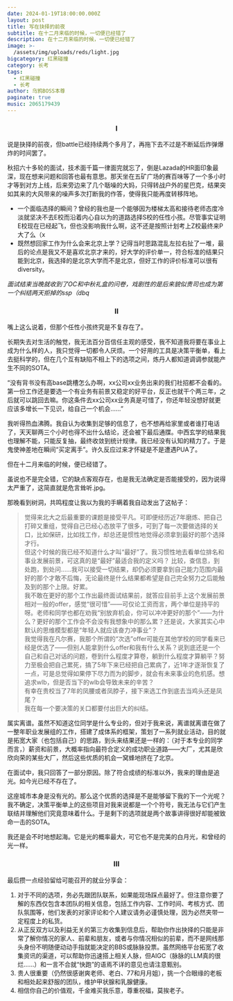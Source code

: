 ```yaml
---
date: 2024-01-19T18:00:00.000Z
layout: post
title: 写在抉择的前夜
subtitle: 在十二月来临的时候，一切便已经错了
description: 在十二月来临的时候，一切便已经错了
image: >-
  /assets/img/uploads/reds/light.jpg
bigcategory: 红黑碰撞
category: 长考
tags:
  - 红黑碰撞
  - 长考
author: 乌鸦BOSS本尊
paginate: true
music: 2065179439
---
```

<h3><center>I</center></h3>

说是抉择的前夜，但battle已经持续两个多月了，再拖下去不过是不断延后炸弹爆炸的时间罢了。

秋招六十多轮的面试，技术面千篇一律面完就忘了，倒是Lazada的HR面印象最深，现在想来问题和回答也最有意思。那天坐在五矿广场的赛百味等了一个多小时才等到对方上线，后来旁边来了几个聒噪的大妈，只得转战户外的星巴克，结果突如其来的大风带来的噪声多次打断我的作答，使得我只能再度转移阵地。

- 一个面临选择的瞬间？曾经的我也是一个能够因为楼梯太高和接待老师态度冷淡就坚决不去E校而沿着内心自以为的道路选择S校的任性小孩。尽管事实证明E校现在已经起飞，但也没影响我什么啊，这不还是按照计划考上Z校最终来P大了么（x
- 既然想回家工作为什么会来北京上学？记得当时思路混乱左拉右扯了一堆，最后的论点是我又不是喜欢北京才来的，好大学的评价单一，符合标准的结果只能到北京，我选择的是北京大学而不是北京，但好工作的评价标准可以很有diversity。

*面试结束当晚就收到了OC和中秋礼盒的问卷，戏剧性的是后来貌似贵司也成为第一个纠结两天拒掉的ssp（dbq*



<h3><center>II</center></h3>

嘴上这么说着，但那个任性小孩终究是不复存在了。

长期失去对生活的触觉，我无法百分百信任主观的感受，我不知道我将要在事业上成为什么样的人，我只觉得一切都令人厌烦。一个好用的工具是决策平衡单，看上去挺科学的，但在几个互有缺陷不相上下的选项之间，炼丹人都知道调调参就能产生不同的SOTA。

“没有背书没有高base跳槽怎么办啊，xx公司xx业务出来的我们社招都不会看的。第一份工作还是要选一个有业务有前景又稳定的好平台，反正也就干个两三年，之后就可以跳回去嘛。你这条件去xx公司xx业务真是可惜了，你还年轻没想好就更应该多增长一下见识，给自己一个机会……”

我听得热血沸腾。我自认为收集到足够的信息了，也不想再给家里或者谁打电话了，天天聊两三个小时也得不出什么结论，还会被下最后通牒。中西玄学的结果我也理解不能，只能反复抽，最终收敛到统计规律。我已经没有认知的精力了。于是鬼使神差地在瞬间“买定离手”。许久反应过来才怀疑是不是遭遇PUA了。

但在十二月来临的时候，便已经错了。

虽说也不是完全错，它的缺点客观存在，也是我无法确定是否能接受的，因为说得太严重了，这简直就是危言耸听.jpg。

那晚看到树洞，共鸣程度让我以为我的手瞒着我自动发出了这帖子：

> 觉得来北大之后最重要的课题是接受平凡。可即便经历近7年磨炼、把自己打碎又重组，觉得自己已经心态放平了很多，可到了每一次要做选择的关口，比如保研，比如找工作，却总还是惯性地觉得必须拿到最好的那个选择才行。<br>
> 但这个时候的我已经不知道什么才叫“最好”了。我习惯性地去看单位排名和事业发展前景，可这真的是“最好”最适合我的定义吗？ 比较，查信息，到处跑，到处问……我可以接受一切结果，却仍必须要拿到自己能力范围内最好的那个才敢不后悔，无论最终是什么结果都希望是自己完全努力之后能触及到的那个上限。好累。<br>
> 我不敢在更好的那个工作出最终面试结果前，就答应目前手上这个发展前景相对一般的offer，感觉“很可惜”——可仅论工资而言，两个单位是持平的呀。老师和同学也都在劝我“别放弃机会，你可以冲冲更好的那个”——为什么？更好的那个工作会不会没有我想象中的那么累？还是说，大家其实心中默认的思维模型都是“年轻人就应该奋力冲事业”？<br>
> 我觉得我在凡尔赛，我那个所谓的“次选”offer可能在其他学校的同学看来已经是优选了——但别人能拿到什么offer和我有什么关系？说到底还是一个自己和自己对话的问题，卷到什么程度才算卷，躺到什么程度才算躺平？努力至极会把自己累死，搞了5年下来已经把自己累病了，近1年才逐渐恢复了一点，可是总觉得如果停下尽力而为的脚步，就会有未来事业的危机感。想追求wlb，但是否当下的wlb会导致未来的辛苦？<br>
> 有幸在贵校当了7年的凤腰或者凤脖子，接下来选工作到底去当鸡头还是凤尾？<br>
> 我在每一个要决策的关口都要付出巨大的纠结。

属实离谱。虽然不知道这位同学是什么专业的，但对于我来说，离谱就离谱在做了一整年职业发展组的工作，搭建了成体系的框架，策划了一系列就业活动，目的就是拓宽大家（也包括自己）的思路，到头来结果还是一样的：（对于本专业的同学而言，）薪资和前景，大概率指向最符合定义的成功职业道路——大厂，尤其是欣欣向荣的某些大厂，然后这些优质的机会一窝蜂地挤在了北京。

在面试中，我只回答了一部分原因。除了符合成绩的标准以外，我来的理由是追光。如今光已经不存在了。

这座城市本身是没有光的。那么这个优质的选择是不是能够留下我的下一个光呢？我不确定，决策平衡单上的这些项目对我来说都是一个个符号，我无法与它们产生联结并理解他们究竟意味着什么。于是剩下的选项就是两个故事讲得很好却能被致命一击的SOTA。

我还是会不时地想起海。它是光的概率最大，可它也不是完美的白月光，和曾经的光一样。



<h3><center>III</center></h3>

最后攒一点经验留给可能召开的就业分享会：

1. 对于不同的选项，务必先跟团队联系，如果能现场踩点最好了。但注意你要了解的东西仅包含本团队的相关信息，包括工作内容、工作时间、考核方式、团队氛围等，他们发表的对家评论和个人建议请务必谨慎处理，因为必然夹带一定程度上的私货。
2. 从正反双方以及利益无关的第三方收集到信息后，帮助你作出抉择的只能是非常了解你情况的家人、前辈和朋友，或者与你情况相似的前辈，而不是网线那头身份不明随便动动手指就能决定的BBS或脉脉投票。虽然网络平台拓宽了收集资讯的渠道，可以帮助你迅速搭上相关人脉，但AIGC（脉脉的LLM真的很烂……）和一言不合就“快跑”的语焉不详的意见也请注意甄别。
3. 贵人很重要（仍然很感谢爽老师、老白、77和月月姐），挑一个合眼缘的老板和相处起来舒服的团队，维护甲状腺和乳腺健康。
4. 相信你自己的价值观，千金难买我乐意，尊重祝福，莫挨老子。
